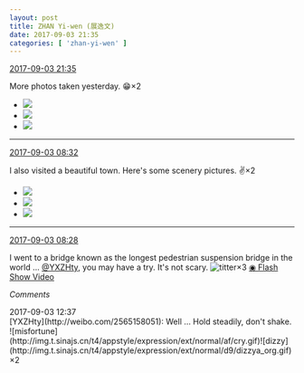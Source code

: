 ```yaml
---
layout: post
title: ZHAN Yi-wen (展逸文)
date: 2017-09-03 21:35
categories: [ 'zhan-yi-wen' ]
---
```


<div class="weibo-info">
  <a href="http://weibo.com/6108090526/Fk8V1i23m">2017-09-03 21:35</a>
</div>

More photos taken yesterday. :grin:×2

<!-- more -->

<ul class="weibo-pic-list-1">
  <li class="weibo-pic">
    <a href="https://wx2.sinaimg.cn/mw690/006FmVn8gy1fj6pasv4yuj30qo1bf46r.jpg"><img src="https://wx2.sinaimg.cn/thumb150/006FmVn8gy1fj6pasv4yuj30qo1bf46r.jpg" /></a>
  </li>
  <li class="weibo-pic">
    <a href="https://wx2.sinaimg.cn/mw690/006FmVn8gy1fj6pap9jnxj30qo1bfthm.jpg"><img src="https://wx2.sinaimg.cn/thumb150/006FmVn8gy1fj6pap9jnxj30qo1bfthm.jpg" /></a>
  </li>
  <li class="weibo-pic">
    <a href="https://wx4.sinaimg.cn/mw690/006FmVn8gy1fj6pay8sz8j30qo1bfanp.jpg"><img src="https://wx4.sinaimg.cn/thumb150/006FmVn8gy1fj6pay8sz8j30qo1bfanp.jpg" /></a>
  </li>
</ul>

---

<div class="weibo-info">
  <a href="http://weibo.com/6108090526/Fk3NaB9dj">2017-09-03 08:32</a>
</div>

I also visited a beautiful town. Here's some scenery pictures. :v:×2

<ul class="weibo-pic-list-1">
  <li class="weibo-pic">
    <a href="https://wx3.sinaimg.cn/mw690/006FmVn8gy1fj62nf1131j30qo0zkk2u.jpg"><img src="https://wx3.sinaimg.cn/thumb150/006FmVn8gy1fj62nf1131j30qo0zkk2u.jpg" /></a>
  </li>
  <li class="weibo-pic">
    <a href="https://wx2.sinaimg.cn/mw690/006FmVn8gy1fj62nh8elpj30zk0qon3b.jpg"><img src="https://wx2.sinaimg.cn/thumb150/006FmVn8gy1fj62nh8elpj30zk0qon3b.jpg" /></a>
  </li>
  <li class="weibo-pic">
    <a href="https://wx4.sinaimg.cn/mw690/006FmVn8gy1fj62nocnkkj30zk0qotk3.jpg"><img src="https://wx4.sinaimg.cn/thumb150/006FmVn8gy1fj62nocnkkj30zk0qotk3.jpg" /></a>
  </li>
</ul>

---

<div class="weibo-info">
  <a href="http://weibo.com/6108090526/Fk3LseY50">2017-09-03 08:28</a>
</div>

I went to a bridge known as the longest pedestrian suspension bridge in the world … [@YXZHty](http://weibo.com/2565158051), you may have a try. It's not scary. ![titter](http://img.t.sinajs.cn/t4/appstyle/expression/ext/normal/19/heia_org.gif)×3 [◉ Flash Show Video](http://www.miaopai.com/show/OBX4UleCTM8ZyWyk25sEMk1QeLrdbOiu.htm)

*Comments*

<div class="weibo-info">2017-09-03 12:37</div>
[YXZHty](http://weibo.com/2565158051): Well … Hold steadily, don't shake. ![misfortune](http://img.t.sinajs.cn/t4/appstyle/expression/ext/normal/af/cry.gif)![dizzy](http://img.t.sinajs.cn/t4/appstyle/expression/ext/normal/d9/dizzya_org.gif)×2
